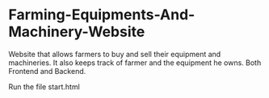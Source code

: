 # Farming-Equipments-And-Machinery-Website
Website that allows farmers to buy and sell their equipment and machineries. It also keeps track of farmer and the equipment he owns. Both Frontend and Backend.

Run the file start.html
